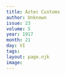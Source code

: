 ```yaml
---
title: Aztec Customs
author: Unknown
issue: 23
volume: 5
year: 1917
month: 21
day: VI
tags:
layout: page.njk
image:
---
```



